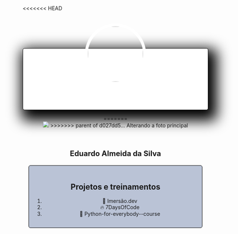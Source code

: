# 

<<<<<<< HEAD
<section style="  -webkit-box-shadow: 10px 15px 36px 14px #000000; 
  box-shadow: 10px 15px 36px 14px #000000;
  display: block;
  margin-left: auto;
  margin-right: auto;
  max-width: 500px;
  margin-top: 100px;
  background-color: white;
  padding: 15px;
  border: 1px solid black;
  border-radius: 5px;">
  <header style="  background-image: url('https://www.imagemhost.com.br/images/2021/04/02/Noite-Estrelada.png');
  background-size: cover; 
  height: 80px;
  border-radius: 5px;">
    <img style="width: 150px;
  height: 150px;
  border-radius: 100%;
  margin-left: auto;
  margin-right: auto;
  display: block;
  transform: translateY(-50%);
  border: 8px solid white;" src="https://www.imagemhost.com.br/images/2022/11/16/272192194_10219192747360604_7598904134037721093_n.jpg" />
=======
<section>
  <header>
    <img src="https://www.imagemhost.com.br/images/2021/04/02/40671940_10211572911749476_8028463683581509632_o.jpg" />
>>>>>>> parent of d027dd5... Alterando a foto principal
  </header>
<h1 style="font-size: 20px;">Eduardo Almeida da Silva</h1>

<div style="border-radius: 5px;
  padding: 15px;
  border: 1px solid black;
  background-color: #bac3d6;">
  <h2>Projetos e treinamentos </h2>
  <ol>
    <li>🌌 Imersão.dev</li>
    <li>🔥 7DaysOfCode</li>
    <li>🧠 Python-for-everybody--course</li>
  </ol>
 
</div>
  
</section>